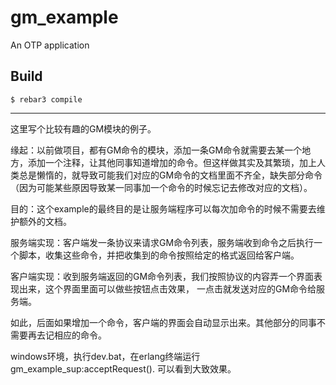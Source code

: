 gm_example
=====

An OTP application

Build
-----

    $ rebar3 compile

-----

这里写个比较有趣的GM模块的例子。

缘起：以前做项目，都有GM命令的模块，添加一条GM命令就需要去某一个地方，添加一个注释，让其他同事知道增加的命令。但这样做其实及其繁琐，加上人类总是懒惰的，就导致可能我们对应的GM命令的文档里面不齐全，缺失部分命令（因为可能某些原因导致某一同事加一个命令的时候忘记去修改对应的文档）。
	
目的：这个example的最终目的是让服务端程序可以每次加命令的时候不需要去维护额外的文档。
	
服务端实现：客户端发一条协议来请求GM命令列表，服务端收到命令之后执行一个脚本，收集这些命令，并把收集到的命令按照给定的格式返回给客户端。

客户端实现：收到服务端返回的GM命令列表，我们按照协议的内容弄一个界面表现出来，这个界面里面可以做些按钮点击效果，
一点击就发送对应的GM命令给服务端。

如此，后面如果增加一个命令，客户端的界面会自动显示出来。其他部分的同事不需要再去记相应的命令。

windows环境，执行dev.bat，在erlang终端运行 gm_example_sup:acceptRequest(). 可以看到大致效果。
